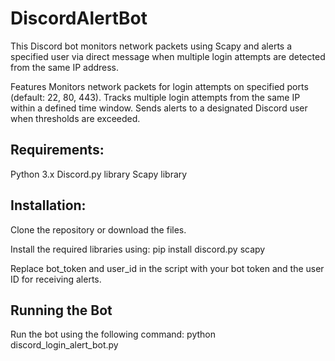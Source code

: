# DiscordAlertBot
This Discord bot monitors network packets using Scapy and alerts a specified user via direct message when multiple login attempts are detected from the same IP address.

Features Monitors network packets for login attempts on specified ports (default: 22, 80, 443). Tracks multiple login attempts from the same IP within a defined time window. Sends alerts to a designated Discord user when thresholds are exceeded.

Requirements:
---------
Python 3.x 
Discord.py library
Scapy library


Installation: 
---------

Clone the repository or download the files.

Install the required libraries using: pip install discord.py scapy

Replace bot_token and user_id in the script with your bot token and the user ID for receiving alerts.

Running the Bot
-------------
Run the bot using the following command: python discord_login_alert_bot.py
